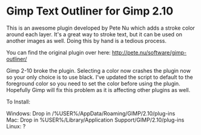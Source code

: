 # Gimp Text Outliner for Gimp 2.10

This is an awesome plugin developed by Pete Nu which adds a stroke color around each layer. It's a great way to stroke text, but it can be used on another images as well. Doing this by hand is a tedious process. 

You can find the original plugin over here: http://pete.nu/software/gimp-outliner/

Gimp 2-10 broke the plugin. Selecting a color now crashes the plugin now so your only choice is to use black. I've updated the script to default to the foreground color so you need to set the color before using the plugin. Hopefully Gimp will fix this problem as it is affecting other plugins as well.

To Install:

Windows: Drop in /%USER%/AppData/Roaming/GIMP/2.10/plug-ins  
Mac: Drop in %USER%/Library/Application Support/GIMP/2.10/plug-ins  
Linux: ?
